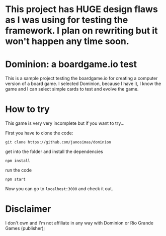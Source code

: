 
# This project has HUGE design flaws as I was using for testing the framework. I plan on rewriting but it won't happen any time soon.

# Dominion: a boardgame.io test

This is a sample project testing the boardgame.io for creating a computer version of a board game. I selected Dominion, because I have it, I know the game and I can select simple cards to test and evolve the game.

# How to try

This game is very very incomplete but if you want to try...

First you have to clone the code:

```
git clone https://github.com/janosimas/dominion
```

get into the folder and install the dependencies
```
npm install
```

run the code
```
npm start
```

Now you can go to `localhost:3000` and check it out.

# Disclaimer

I don't own and I'm not affiliate in any way with Dominion or Rio Grande Games (publisher);
